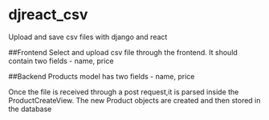 # djreact_csv
Upload and save csv files with django and react

##Frontend
Select and upload csv file through the frontend. It should contain two fields - name, price

##Backend
Products model has two fields - name, price

Once the file is received through a post request,it is parsed inside the ProductCreateView. The new Product objects are created and then stored in the database


